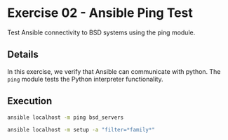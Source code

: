 # Exercise 02 - Ansible Ping Test

Test Ansible connectivity to BSD systems using the ping module.

## Details

In this exercise, we verify that Ansible can communicate with python. The `ping` module tests the  Python interpreter functionality.

## Execution

```bash
ansible localhost -m ping bsd_servers
```

```bash
ansible localhost -m setup -a "filter=*family*"
```
